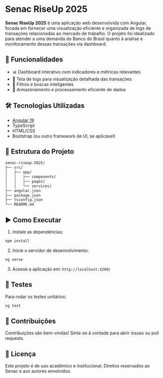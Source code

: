 # Senac RiseUp 2025

**Senac RiseUp 2025** é uma aplicação web desenvolvida com Angular, focada em fornecer uma visualização eficiente e organizada de logs de transações relacionadas ao mercado de trabalho. O projeto foi idealizado para atender a uma demanda do Banco do Brasil quanto à análise e monitoramento dessas transações via dashboard.

## 🚀 Funcionalidades

- 📊 Dashboard interativo com indicadores e métricas relevantes
- 📄 Tela de logs para visualização detalhada das transações
- 🔎 Filtros e buscas inteligentes
- 💾 Armazenamento e processamento eficiente de dados

## 🛠️ Tecnologias Utilizadas

- [Angular 19](https://angular.io/)
- TypeScript
- HTML/CSS
- Bootstrap (ou outro framework de UI, se aplicável)

## 📂 Estrutura do Projeto

```bash
senac-riseup-2025/
├── src/
│   ├── app/
│   │   ├── components/
│   │   ├── pages/
│   │   └── services/
├── angular.json
├── package.json
├── tsconfig.json
└── README.md
```

## ▶️ Como Executar

1. Instale as dependências:

```bash
npm install
```

2. Inicie o servidor de desenvolvimento:

```bash
ng serve
```

3. Acesse a aplicação em: `http://localhost:4200/`

## 🧪 Testes

Para rodar os testes unitários:

```bash
ng test
```

## 🤝 Contribuições

Contribuições são bem-vindas! Sinta-se à vontade para abrir issues ou pull requests.

## 📄 Licença

Este projeto é de uso acadêmico e institucional. Direitos reservados ao Senac e aos autores envolvidos.